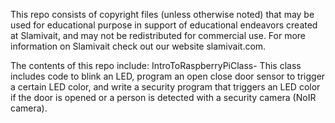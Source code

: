 This repo consists of copyright files (unless otherwise noted) that may be used for educational purpose in support of educational endeavors created at Slamivait, and may not be redistributed for commercial use. For more information on Slamivait check out our website slamivait.com. 

The contents of this repo include:
IntroToRaspberryPiClass- This class includes code to blink an LED, program an open close door sensor to trigger a certain LED color, and write a security program that triggers an LED color if the door is opened or a person is detected with a security camera (NoIR camera). 

 
